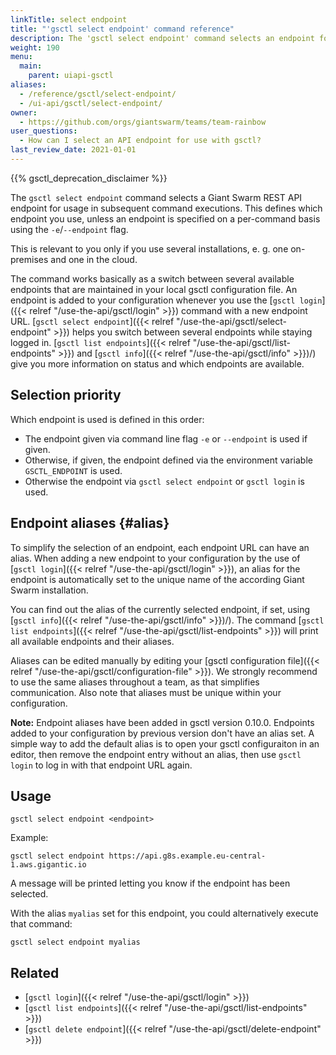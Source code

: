 ```yaml
---
linkTitle: select endpoint
title: "'gsctl select endpoint' command reference"
description: The 'gsctl select endpoint' command selects an endpoint for usage in subsequent command executions.
weight: 190
menu:
  main:
    parent: uiapi-gsctl
aliases:
  - /reference/gsctl/select-endpoint/
  - /ui-api/gsctl/select-endpoint/
owner:
  - https://github.com/orgs/giantswarm/teams/team-rainbow
user_questions:
  - How can I select an API endpoint for use with gsctl?
last_review_date: 2021-01-01
---
```


{{% gsctl_deprecation_disclaimer %}}

The `gsctl select endpoint` command selects a Giant Swarm REST API endpoint for
usage in subsequent command executions. This defines which endpoint you use,
unless an endpoint is specified on a per-command basis using the
`-e`/`--endpoint` flag.

This is relevant to you only if you use several installations, e. g. one
on-premises and one in the cloud.

The command works basically as a switch between several available endpoints
that are maintained in your local gsctl configuration file. An endpoint is
added to your configuration whenever you use the [`gsctl login`]({{< relref "/use-the-api/gsctl/login" >}})
command with a new endpoint URL. [`gsctl select endpoint`]({{< relref "/use-the-api/gsctl/select-endpoint" >}})
helps you switch between several endpoints while staying logged in.
[`gsctl list endpoints`]({{< relref "/use-the-api/gsctl/list-endpoints" >}}) and [`gsctl info`]({{< relref "/use-the-api/gsctl/info" >}})/) give
you more information on status and which endpoints are available.

## Selection priority

Which endpoint is used is defined in this order:

- The endpoint given via command line flag `-e` or `--endpoint` is used if
  given.
- Otherwise, if given, the endpoint defined via the environment variable
  `GSCTL_ENDPOINT` is used.
- Otherwise the endpoint via `gsctl select endpoint` or `gsctl login` is used.

## Endpoint aliases {#alias}

To simplify the selection of an endpoint, each endpoint URL can have an alias.
When adding a new endpoint to your configuration by the use of
[`gsctl login`]({{< relref "/use-the-api/gsctl/login" >}}), an alias for the endpoint is automatically set to
the unique name of the according Giant Swarm installation.

You can find out the alias of the currently selected endpoint, if set, using
[`gsctl info`]({{< relref "/use-the-api/gsctl/info" >}})/). The command
[`gsctl list endpoints`]({{< relref "/use-the-api/gsctl/list-endpoints" >}}) will print all available endpoints
and their aliases.

Aliases can be edited manually by editing your
[gsctl configuration file]({{< relref "/use-the-api/gsctl/configuration-file" >}}). We
strongly recommend to use the same aliases throughout a team, as that
simplifies communication. Also note that aliases must be unique within your
configuration.

**Note:** Endpoint aliases have been added in gsctl version 0.10.0. Endpoints
added to your configuration by previous version don't have an alias set. A
simple way to add the default alias is to open your gsctl configuraiton in an
editor, then remove the endpoint entry without an alias, then use `gsctl login`
to log in with that endpoint URL again.

## Usage

```nohighlight
gsctl select endpoint <endpoint>
```

Example:

```nohighlight
gsctl select endpoint https://api.g8s.example.eu-central-1.aws.gigantic.io
```

A message will be printed letting you know if the endpoint has been selected.

With the alias `myalias` set for this endpoint, you could alternatively execute
that command:

```nohighlight
gsctl select endpoint myalias
```

## Related

- [`gsctl login`]({{< relref "/use-the-api/gsctl/login" >}})
- [`gsctl list endpoints`]({{< relref "/use-the-api/gsctl/list-endpoints" >}})
- [`gsctl delete endpoint`]({{< relref "/use-the-api/gsctl/delete-endpoint" >}})
